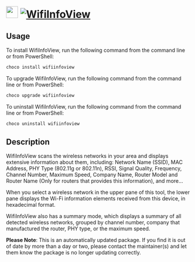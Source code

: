 ﻿# <img src="https://cdn.jsdelivr.net/gh/mkevenaar/chocolatey-packages@be994ab8a840e0ada1e68cef1674288eef7e685c/icons/wifiinfoview.png" width="32" height="32"/> [![WifiInfoView](https://img.shields.io/chocolatey/v/wifiinfoview.svg?label=WifiInfoView)](https://chocolatey.org/packages/wifiinfoview)

## Usage
To install WifiInfoView, run the following command from the command line or from PowerShell:
```powershell
choco install wifiinfoview
```

To upgrade WifiInfoView, run the following command from the command line or from PowerShell:
```powershell
choco upgrade wifiinfoview
```

To uninstall WifiInfoView, run the following command from the command line or from PowerShell:
```powershell
choco uninstall wifiinfoview
```

## Description
WifiInfoView scans the wireless networks in your area and displays extensive information about them, including: Network Name (SSID), MAC Address, PHY Type (802.11g or 802.11n), RSSI, Signal Quality, Frequency, Channel Number, Maximum Speed, Company Name, Router Model and Router Name (Only for routers that provides this information), and more...

When you select a wireless network in the upper pane of this tool, the lower pane displays the Wi-Fi information elements received from this device, in hexadecimal format.

WifiInfoView also has a summary mode, which displays a summary of all detected wireless networks, grouped by channel number, company that manufactured the router, PHY type, or the maximum speed.

**Please Note**: This is an automatically updated package. If you find it is
out of date by more than a day or two, please contact the maintainer(s) and
let them know the package is no longer updating correctly.

